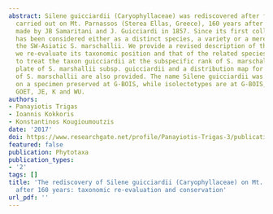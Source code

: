 ```yaml
---
abstract: Silene guicciardii (Caryophyllaceae) was rediscovered after field surveys
  carried out on Mt. Parnassos (Sterea Ellas, Greece), 160 years after the type collection
  made by JB Samaritani and J. Guicciardi in 1857. Since its first collection, it
  has been considered either as a distinct species, a variety or a mere synonym of
  the SW-Asiatic S. marschallii. We provide a revised description of the species and
  we re-evaluate its taxonomic position and that of the related species. We propose
  to treat the taxon guicciardii at the subspecific rank of S. marschallii. A color
  plate of S. marshallii subsp. guicciardii and a distribution map for all subspecies
  of S. marschallii are also provided. The name Silene guicciardii was lectotypified
  on a specimen preserved at G-BOIS, while isolectotypes are at G-BOIS, B, BR, C,
  GOET, JE, K and WU.
authors:
- Panayiotis Trigas
- Ioannis Kokkoris
- Konstantinos Kougioumoutzis
date: '2017'
doi: https://www.researchgate.net/profile/Panayiotis-Trigas-3/publication/321756139_The_rediscovery_of_Silene_guicciardii_Caryophyllaceae_on_Mt_Parnassos_Greece_after_160_years_taxonomic_re-evaluation_and_conservation/links/5bbaf0f392851c7fde33b3b4/The-rediscovery-of-Silene-guicciardii-Caryophyllaceae-on-Mt-Parnassos-Greece-after-160-years-taxonomic-re-evaluation-and-conservation.pdf?origin=journalDetail&_tp=eyJwYWdlIjoiam91cm5hbERldGFpbCJ9
featured: false
publication: Phytotaxa
publication_types:
- '2'
tags: []
title: 'The rediscovery of Silene guicciardii (Caryophyllaceae) on Mt. Parnassos (Greece)
  after 160 years: taxonomic re-evaluation and conservation'
url_pdf: ''
---
```

